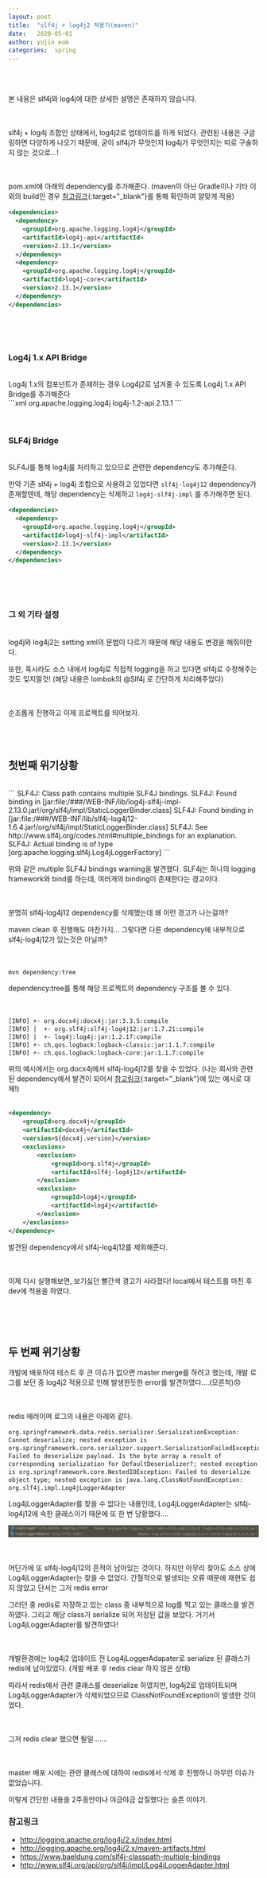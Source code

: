 ```yaml
---
layout: post
title:  "slf4j + log4j2 적용기(maven)"
date:   2020-05-01
author: yujin eom
categories:  spring
---
```

<br/><br/>

본 내용은 slf4j와 log4j에 대한 상세한 설명은 존재하지 않습니다.
<br/><br/><br/>


slf4j + log4j 조합인 상태에서, log4j2로 업데이트를 하게 되었다. 관련된 내용은 구글링하면 다양하게 나오기 때문에, 굳이 slf4j가 무엇인지 log4j가 무엇인지는 따로 구술하지 않는 것으로...!
<br/><br/><br/>


pom.xml에 아래의 dependency를 추가해준다. (maven이 아닌 Gradle이나 기타 이외의 build인 경우 [참고링크][log4j2-maven]{:target="_blank"}를 통해 확인하여 알맞게 적용)
<br/>
```xml
<dependencies>
  <dependency>
    <groupId>org.apache.logging.log4j</groupId>
    <artifactId>log4j-api</artifactId>
    <version>2.13.1</version>
  </dependency>
  <dependency>
    <groupId>org.apache.logging.log4j</groupId>
    <artifactId>log4j-core</artifactId>
    <version>2.13.1</version>
  </dependency>
</dependencies>
```
<br/><br/><br/>


### Log4j 1.x API Bridge
<br/>
Log4j 1.x의 컴포넌트가 존재하는 경우 Log4j2로 넘겨줄 수 있도록 Log4j 1.x API Bridge를 추가해준다
<br/>
```xml
<dependencies>
  <dependency>
    <groupId>org.apache.logging.log4j</groupId>
    <artifactId>log4j-1.2-api</artifactId>
    <version>2.13.1</version>
  </dependency>
</dependencies>
```
<br/><br/><br/>


### SLF4j Bridge
<br/>
SLF4J를 통해 log4j를 처리하고 있으므로 관련한 dependency도 추가해준다.<br/>

만약 기존 slf4j + log4j 조합으로 사용하고 있었다면 `slf4j-log4j12` dependency가 존재할텐데, 해당 dependency는 삭제하고  `log4j-slf4j-impl` 를 추가해주면 된다.<br/>

```xml
<dependencies>
  <dependency>
    <groupId>org.apache.logging.log4j</groupId>
    <artifactId>log4j-slf4j-impl</artifactId>
    <version>2.13.1</version>
  </dependency>
</dependencies>
```
<br/><br/><br/>


### 그 외 기타 설정
<br/>
log4j와 log4j2는 setting xml의 문법이 다르기 때문에 해당 내용도 변경을 해줘야한다.<br/>

또한, 혹시라도 소스 내에서 log4j로 직접적 logging을 하고 있다면 slf4j로 수정해주는 것도 잊지말것! (해당 내용은 lombok의 @Slf4j 로 간단하게 처리해주었다)
<br/><br/><br/>


순조롭게 진행하고 이제 프로젝트를 띄어보자.<br/><br/><br/><br/>





## 첫번째 위기상황

<br/>
```
SLF4J: Class path contains multiple SLF4J bindings.
SLF4J: Found binding in [jar:file:/###/WEB-INF/lib/log4j-slf4j-impl-2.13.0.jar!/org/slf4j/impl/StaticLoggerBinder.class]
SLF4J: Found binding in [jar:file:/###/WEB-INF/lib/slf4j-log4j12-1.6.4.jar!/org/slf4j/impl/StaticLoggerBinder.class]
SLF4J: See http://www.slf4j.org/codes.html#multiple_bindings for an explanation.
SLF4J: Actual binding is of type [org.apache.logging.slf4j.Log4jLoggerFactory]
```

위와 같은 multiple SLF4J bindings warning을 발견했다. SLF4j는 하나의 logging framework와 bind를 하는데, 여러개의 binding이 존재한다는 경고이다. <br/><br/><br/>



분명히 slf4j-log4j12 dependency를 삭제했는데 왜 이런 경고가 나는걸까?<br/>

maven clean 후 진행해도 마찬가지... 그렇다면 다른 dependency에 내부적으로 slf4j-log4j12가 있는것은 아닐까?<br/><br/><br/>



```
mvn dependency:tree
```

dependency:tree를 통해 해당 프로젝트의 dependency 구조를 볼 수 있다.<br/><br/><br/>



```
[INFO] +- org.docx4j:docx4j:jar:3.3.5:compile 
[INFO] |  +- org.slf4j:slf4j-log4j12:jar:1.7.21:compile 
[INFO] |  +- log4j:log4j:jar:1.2.17:compile 
[INFO] +- ch.qos.logback:logback-classic:jar:1.1.7:compile 
[INFO] +- ch.qos.logback:logback-core:jar:1.1.7:compile
```

위의 예시에서는 org.docx4j에서 slf4j-log4j12를 찾을 수 있었다.  (나는 회사와 관련된 dependency에서 발견이 되어서 [참고링크][log4j2-example]{:target="_blank"}에 있는 예시로 대체!)<br/><br/>



```xml
<dependency>
    <groupId>org.docx4j</groupId>
    <artifactId>docx4j</artifactId>
    <version>${docx4j.version}</version>
    <exclusions>
        <exclusion>
            <groupId>org.slf4j</groupId>
            <artifactId>slf4j-log4j12</artifactId>
        </exclusion>
        <exclusion>
            <groupId>log4j</groupId>
            <artifactId>log4j</artifactId>
        </exclusion>
    </exclusions>
</dependency>
```

발견된 dependency에서 slf4j-log4j12를 제외해준다. <br/><br/><br/>



이제 다시 실행해보면, 보기싫던 빨간색 경고가 사라졌다! local에서 테스트를 마친 후 dev에 적용을 하였다.<br/><br/><br/><br/><br/>





## 두 번째 위기상황

개발에 배포하여 테스트 후 큰 이슈가 없으면 master merge를 하려고 했는데, 개발 로그를 보던 중 log4j2 적용으로 인해 발생한듯한 error를 발견하였다....(모른척)😞<br/><br/><br/>



redis 에러이며 로그의 내용은 아래와 같다.

```
org.springframework.data.redis.serializer.SerializationException: Cannot deserialize; nested exception is org.springframework.core.serializer.support.SerializationFailedException: Failed to deserialize payload. Is the byte array a result of corresponding serialization for DefaultDeserializer?; nested exception is org.springframework.core.NestedIOException: Failed to deserialize object type; nested exception is java.lang.ClassNotFoundException: org.slf4j.impl.Log4jLoggerAdapter
```

Log4jLoggerAdapter를 찾을 수 없다는 내용인데, Log4jLoggerAdapter는 slf4j-log4j12에 속한 클래스이기 때문에 또 한 번 당황했다.... <br/>

![post5-image01](/assets/post_image/post5-image01.png)


<br/><br/>
어딘가에 또 slf4j-log4j12의 흔적이 남아있는 것이다. 하지만 아무리 찾아도 소스 상에 Log4jLoggerAdapter는 찾을 수 없었다. 간헐적으로 발생되는 오류 때문에 재현도 쉽지 않았고 단서는 그저 redis error<br/>

그러던 중 redis로 저장하고 있는 class 중 내부적으로 log를 찍고 있는 클래스를 발견하였다. 그리고 해당 class가 serialize 되어 저장된 값을 보았다. 거기서 Log4jLoggerAdapter를 발견하였다!<br/><br/><br/>



개발환경에는 log4j2 업데이트 전 Log4jLoggerAdapater로 serialize 된 클래스가 redis에 남아있었다. (개발 배포 후 redis clear 하지 않은 상태)<br/>

따라서 redis에서 관련 클래스를 deserialize 하였지만, log4j2로 업데이트되며 Log4jLoggerAdapter가 삭제되었으므로 ClassNotFoundException이 발생한 것이었다.<br/><br/><br/>



그저 redis clear 했으면 될일.......<br/><br/><br/>



master 배포 시에는 관련 클래스에 대하여 redis에서 삭제 후 진행하니 아무런 이슈가 없었습니다.<br/>

이렇게 간단한 내용을 2주동안이나 야금야금 삽질했다는 슬픈 이야기.



### 참고링크

* http://logging.apache.org/log4j/2.x/index.html
* http://logging.apache.org/log4j/2.x/maven-artifacts.html 
* https://www.baeldung.com/slf4j-classpath-multiple-bindings
* http://www.slf4j.org/api/org/slf4j/impl/Log4jLoggerAdapter.html

[log4j2-docs]: http://logging.apache.org/log4j/2.x/index.html
[log4j2-maven]: http://logging.apache.org/log4j/2.x/maven-artifacts.html 
[log4j2-example]: https://www.baeldung.com/slf4j-classpath-multiple-bindings
[slf4j-log4j2]: http://www.slf4j.org/api/org/slf4j/impl/Log4jLoggerAdapter.html